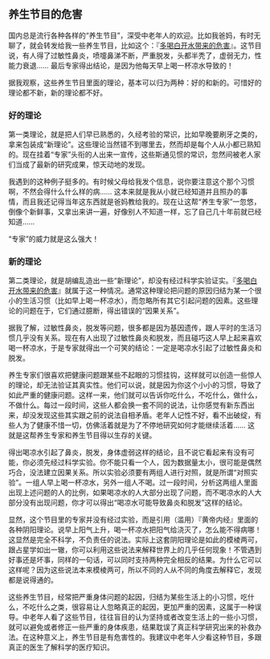 ## 养生节目的危害

国内总是流行各种各样的“养生节目”，深受中老年人的欢迎。比如我爸妈，有时无聊了，就会转发给我一些养生节目，比如这个：『[多喝白开水带来的危害](http://v.qq.com/x/cover/kieigw8nv6q7fj0/b0016b9qoy1.html)』。这节目说，有人得了过敏性鼻炎，喷嚏鼻涕不断，严重脱发，头都半秃了，虚弱无力，性能力衰退…… 最后专家得出结论，是因为他每天早上喝一杯凉水导致的！

据我观察，这些养生节目里面的理论，基本可以归为两种：好的和新的。可惜好的理论都不新，新的理论都不好。

### 好的理论

第一类理论，就是把人们早已熟悉的，久经考验的常识，比如早晚要刷牙之类的，拿来包装成“新理论”。这些理论当然错不到哪里去，然而却是每个人从小都已熟知的。现在挂着“专家”头衔的人出来一宣传，这些斯通见惯的常识，忽然间被老人家们当成了最新的研究成果，惊天动地的发现。

我遇到的这种例子挺多的。有时候父母给我发个信息，说你要注意这个那个习惯啊，不然会得什么什么样的病…… 这本来就是我从小就已经知道并且照办的事情，而且我还记得当年这东西就是爸妈教给我的。现在让这帮“养生专家”一忽悠，倒像个新鲜事，又拿出来讲一遍，好像别人不知道一样，忘了自己几十年前就已经知道……

“专家”的威力就是这么强大！

### 新的理论

第二类理论，就是胡编乱造出一些“新理论”，却没有经过科学实验证实。『[多喝白开水带来的危害](http://v.qq.com/x/cover/kieigw8nv6q7fj0/b0016b9qoy1.html)』就属于这一种情况。通常这种理论把问题的原因归结为某一个很小的生活习惯（比如早上喝一杯凉水），而忽略所有其它引起问题的因素。这些理论的问题在于，它们通过臆断，得出错误的“因果关系”。

据我了解，过敏性鼻炎，脱发等问题，很多都是因为基因遗传，跟人平时的生活习惯几乎没有关系。现在有人出现了过敏性鼻炎和脱发，而且碰巧这人早上起来喜欢喝一杯凉水，于是专家就得出一个可笑的结论：一定是喝凉水引起了过敏性鼻炎和脱发。

养生专家们很喜欢把健康问题跟某些不起眼的习惯挂钩，这样就可以创造一些惊人的理论，却无法验证其真实性。他们可以说，就是因为你这个小小的习惯，导致了如此严重的健康问题。这样一来，他们就可以告诉你吃什么，不吃什么，做什么，不做什么。每过一段时间，这些人都会换一套不同的说法，让你感觉有新东西出来，却没发现这些其实跟之前的说法自相矛盾。老年人记性不好，看不出破绽，有些人为了健康不惜一切，仿佛活着就是为了不停地研究如何才能继续活着…… 这就是这帮养生专家和养生节目得以生存的关键。

得出喝凉水引起了鼻炎，脱发，身体虚弱这样的结论，且不说它看起来有没有可能，你必须先经过科学实验。你不能只看一个人，因为数据量太小，很可能是偶然巧合，没法建立因果关系。所以实验必须要有两组人进行对照，就是所谓“对照实验”。一组人早上喝一杯凉水，另外一组人不喝。过一段时间，分析这两组人里面出现上述问题的人的比例，如果喝凉水的人大部分出现了问题，而不喝凉水的人大部分没有出现问题，你才可以得出“喝凉水可能导致鼻炎和脱发”这样的结论。

显然，这个节目里的专家并没有经过实验，而是引用（滥用）『黄帝内经』里面的各种阴阳理论。说早上阳气上升，喝一杯凉水把阳气给浇灭了，怎么能不得病哪！这显然是完全不科学，不负责任的说法。实际上这套阴阳理论是如此的模棱两可，跟占星学如出一辙，你可以利用这些说法来解释世界上的几乎任何现象！不管遇到好事还是坏事，同样的一句话，可以同时支持两种完全相反的结果。为什么它可以这样呢？因为这些说法本来模棱两可，所以不同的人从不同的角度去解释它，发现都是说得通的。

这些养生节目，经常把严重身体问题的起因，归结为某些生活上的小习惯，吃什么，不吃什么之类，很容易让人忽略真正的起因，更加严重的因素，这属于一种误导。中老年人看了这些节目，往往盲目的认为坚持或者改变生活上的一些小习惯，就可以避免或者修正一些严重的身体疾患，结果耽误了真正科学研究出来的补救办法。在这种意义上，养生节目是有危害性的。我建议中老年人少看这种节目，多跟真正的医生了解科学的医疗知识。
